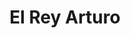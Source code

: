 ﻿---
title: "El Rey Arturo"
permalink: periodes_460.html
layout: periode
dataInici: 450
dataFi: 550
sidebar: periodes
pares:
  - -2:
    title: "Fantasía"

fills:
jocsPrincipals:
  - title: "King Arthur's Knights"
    bggId: 5606

  - title: "King Arthur and the Knights of the Round Table"
    bggId: 5186

  - title: "Merlin"
    bggId: 8868
    dataInici: 
    dataFi: 

  - title: "Mordred"
    bggId: 5869
    dataInici: 
    dataFi: 

jocsEscenaris:
  - title: "Camelot"
    bggId: 5251
    dataInici: 
    dataFi: 

  - title: "Camelot Legends"
    bggId: 10496
    dataInici: 
    dataFi: 

  - title: "Excalibur"
    bggId: 6646
    dataInici: 
    dataFi: 

  - title: "The King Is Dead"
    bggId: 172996
    dataInici: 
    dataFi: 

  - title: "Shadows over Camelot"
    bggId: 15062
    dataInici: 
    dataFi: 

jocsEpoca:
  - title: "Great Medieval Battles"
    bggId: 3694
    escenari: "King Arthur"

jocsEpocaEscenaris:
  - title: "Anachronism"
    bggId: 14038
    escenari: "King Arthur"
    dataInici: 
    dataFi: 

---
